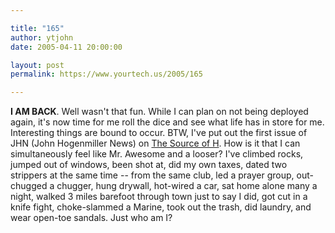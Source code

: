 ```yaml
---

title: "165"
author: ytjohn
date: 2005-04-11 20:00:00

layout: post
permalink: https://www.yourtech.us/2005/165

---
```

<b>I AM BACK</b>.  Well wasn't that fun.  While I can plan on not being deployed again, it's now time for me roll the dice and see what life has in store for me.  Interesting things are bound to occur.  BTW, I've put out the first issue of JHN (John Hogenmiller News) on <a href="http://h.hsource.net/">The Source of H</a>.  How is it that I can simultaneously feel like Mr. Awesome and a looser?  I've climbed rocks, jumped out of windows, been shot at, did my own taxes, dated two strippers at the same time -- from the same club, led a prayer group, out-chugged a chugger, hung drywall, hot-wired a car, sat home alone many a night, walked 3 miles barefoot through town just to say I did, got cut in a knife fight, choke-slammed a Marine, took out the trash, did laundry, and wear open-toe sandals.  Just who am I?
